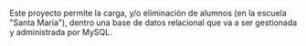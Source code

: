Este proyecto permite la carga, y/o eliminación de alumnos (en la escuela "Santa María"), dentro una base de datos relacional que va a ser gestionada y administrada por MySQL.
